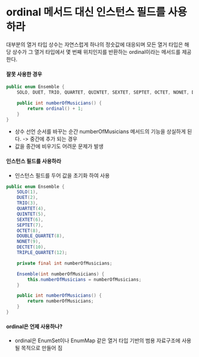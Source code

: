 # ordinal 메서드 대신 인스턴스 필드를 사용하라
대부분의 열거 타입 상수는 자연스럽게 하나의 정숫값에 대응되며 모든 열거 타입은 해당 상수가 그 열거 타입에서 몇 번째 위치인지를 반환하는 ordinal이라는 메서드를 제공한다.

#### 잘못 사용한 경우
```java
public enum Ensemble {
    SOLO, DUET, TRIO, QUARTET, QUINTET, SEXTET, SEPTET, OCTET, NONET, DECTET;

    public int numberOfMusicians() {
        return ordinal() + 1;
    }
}

```

- 상수 선언 순서를 바꾸는 순간 numberOfMusicians 메서드의 기능을 상실하게 된다.  -> 중간에 추가 되는 경우
- 값을 중간에 비우기도 어려운 문제가 발생
#### 인스턴스 필드를 사용하라

- 인스턴스 필드를 두어 값을 초기화 하여 사용

```java
public enum Ensemble {
    SOLO(1),
    DUET(2),
    TRIO(3),
    QUARTET(4),
    QUINTET(5),
    SEXTET(6),
    SEPTET(7),
    OCTET(8),
    DOUBLE_QUARTET(8),
    NONET(9),
    DECTET(10),
    TRIPLE_QUARTET(12);

    private final int numberOfMusicians;

    Ensemble(int numberOfMusicians) {
        this.numberOfMusicians = numberOfMusicians;
    }

    public int numberOfMusicians() {
        return numberOfMusicians;
    }
}
```

#### ordinal은 언제 사용하나?
- ordinal은 EnumSet이나 EnumMap 같은 열거 타입 기반의 범용 자료구조에 사용 될 목적으로 만들어 짐
